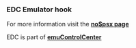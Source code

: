 ### EDC Emulator hook

For more information visit the [**no$psx page**](https://github.com/PhoenixInteractiveNL/edc-masterhook/wiki/Emulator-nopsx#menu)

EDC is part of [**emuControlCenter**](https://github.com/PhoenixInteractiveNL/emuControlCenter/wiki)
